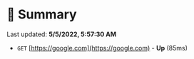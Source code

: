 # 📖 Summary
Last updated: **5/5/2022, 5:57:30 AM**

- `GET` [https://google.com](https://google.com) - **Up** (85ms)
